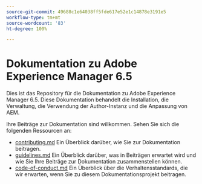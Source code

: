```yaml
---
source-git-commit: 49688c1e64038ff5fde617e52e1c14878e3191e5
workflow-type: tm+mt
source-wordcount: '83'
ht-degree: 100%

---
```

# Dokumentation zu Adobe Experience Manager 6.5

Dies ist das Repository für die Dokumentation zu Adobe Experience Manager 6.5. Diese Dokumentation behandelt die Installation, die Verwaltung, die Verwendung der Author-Instanz und die Anpassung von AEM.

Ihre Beiträge zur Dokumentation sind willkommen. Sehen Sie sich die folgenden Ressourcen an:

* [contributing.md](contributing.md) Ein Überblick darüber, wie Sie zur Dokumentation beitragen.
* [guidelines.md](guidelines.md) Ein Überblick darüber, was in Beiträgen erwartet wird und wie Sie Ihre Beiträge zur Dokumentation zusammenstellen können.
* [code-of-conduct.md](code-of-conduct.md) Ein Überblick über die Verhaltensstandards, die wir erwarten, wenn Sie zu diesem Dokumentationsprojekt beitragen.

